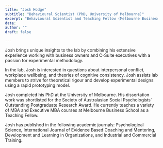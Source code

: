```yaml
---
title: "Josh Hodge"
subtitle: "Behavioural Scientist (PhD, University of Melbourne)" 
excerpt: "Behavioural Scientist and Teaching Fellow (Melbourne Business School)"
date: 
author: ""
draft: false

---
```


Josh brings unique insights to the lab by combining his extensive experience working with business owners and C-Suite executives with a passion for experimental methodology.

In the lab, Josh is interested in questions about interpersonal conflict, workplace wellbeing, and theories of cognitive consistency. Josh assists lab members to strive for theoretical rigour and develop experimental designs using a rapid prototyping model. 

Josh completed his PhD at the University of Melbourne. His dissertation work was shortlisted for the Society of Australasian Social Psychologists’ Outstanding Postgraduate Research Award. He currently teaches a variety of MBA and Executive MBA courses at Melbourne Business School as a Teaching Fellow.

Josh has published in the following academic journals: Psychological Science, International Journal of Evidence Based Coaching and Mentoring, Development and Learning in Organizations, and Industrial and Commercial Training.
